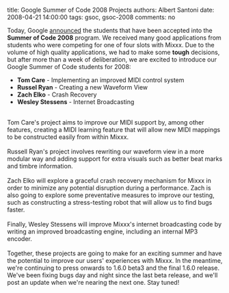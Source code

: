 title: Google Summer of Code 2008 Projects
authors: Albert Santoni
date: 2008-04-21 14:00:00
tags: gsoc, gsoc-2008
comments: no

Today, Google <a href="http://code.google.com/soc/2008/">announced</a>
 the students that have been accepted into the <span style="font-weight: bold;">Summer of Code 2008</span>
 program. We received many good applications from students who were competing for one of four slots with Mixxx. Due to the volume of high quality applications, we had to make some <span style="font-weight: bold;">tough</span>
 decisions, but after more than a week of deliberation, we are excited to introduce our Google Summer of Code students for 2008:<br />
<ul><li><span style="font-weight: bold;">Tom Care</span>
 - Implementing an improved MIDI control system</li>
<li><span style="font-weight: bold;">Russel Ryan</span>
 - Creating a new Waveform View</li>
<li><span style="font-weight: bold;">Zach Elko</span>
 - Crash Recovery</li>
<li><span style="font-weight: bold;">Wesley Stessens</span>
 - Internet Broadcasting</li>
<br />
</ul>
Tom Care's project aims to improve our MIDI support by, among other features, creating a MIDI learning feature that will allow new MIDI mappings to be constructed easily from within Mixxx. <br />
<br />
Russell Ryan's project involves rewriting our waveform view in a more modular way and adding support for extra visuals such as better beat marks and timbre information. <br />
<br />
Zach Elko will explore a graceful crash recovery mechanism for Mixxx in order to minimize any potential disruption during a performance. Zach is also going to explore some preventative measures to improve our testing, such as constructing a stress-testing robot that will allow us to find bugs faster.<br />
<br />
Finally, Wesley Stessens will improve Mixxx's internet broadcasting code by writing an improved broadcasting engine, including an internal MP3 encoder. <br />
<br />
Together, these projects are going to make for an exciting summer and have the potential to improve our users' experiences with Mixxx. In the meantime, we're continuing to press onwards to 1.6.0 beta3 and the final 1.6.0 release. We've been fixing bugs day and night since the last beta release, and we'll post an update when we're nearing the next one. Stay tuned!
